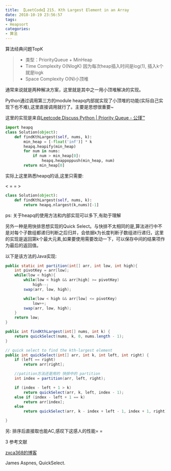 ```yaml
---
title: 【LeetCode】215. Kth Largest Element in an Array
date: 2018-10-19 23:56:57
tags:
- Heapsort
categories:
- 算法
---
```


算法经典问题TopK

<!-- more -->

> * 类型：PriorityQueue + MinHeap
> * Time Complexity O(NlogK) 因为每次heap插入时间是log(1), 插入k个就是logk
> * Space Complexity O(N)小顶堆

通常来说就是两种解决方案，这里就是其中之一用小顶堆解决的实现。

Python通过调用第三方的module heapq内部就实现了小顶堆的功能(实际自己实现下也不难),这里直接调用就行了。主要是思想很重要~


这里的实现是来自[Leetcode Discuss Python | Priority Queue - 公瑾™](https://leetcode.com/problems/kth-largest-element-in-an-array/discuss/167837/Python-or-Priority-Queue-tm)

```Python
import heapq
class Solution(object):
    def findKthLargest(self, nums, k):
        min_heap = [-float('inf')] * k
        heapq.heapify(min_heap)
        for num in nums:
            if num > min_heap[0]:
                heapq.heappoppush(min_heap, num)
        return min_heap[0]
```
实际上这里熟悉heapq的话,这里只需要:

< = = >

```Python
class Solution(object):
	def findKthLargest(self, nums, k):
		return heapq.nlargest(k,nums)[-1]
```

ps: 关于heapq的使用方法和内部实现可以多下,有助于理解

另外一种是用快排思想实现的Quick Select。与快排不太相同的是,算法进行中不是对每个子数组都递归判断之后归并，会依据k为长度判断子数组进行递归，这里的实现是返回第k个最大元素,如果要使用需要改动一下，可以保存中间的结果项作为最后的返回值。

以下是该方法的Java实现:

```Java
public static int partition(int[] arr, int low, int high){
    int pivotKey = arr[low];
    while(low < high){
        while(low < high && arr[high] >= pivotKey)
            high--;
        swap(arr, low, high);

        while(low < high && arr[low] <= pivotKey)
            low++;
        swap(arr, low, high);
    }
    return low;
}

public int findKthLargest(int[] nums, int k) {
    return quickSelect(nums, k, 0, nums.length - 1);
}

// quick select to find the kth-largest element
public int quickSelect(int[] arr, int k, int left, int right) {
    if (left == right)
        return arr[right];

    //patition方法还是用的 快排中的 partition
    int index = partition(arr, left, right);

    if (index - left + 1 > k)
        return quickSelect(arr, k, left, index - 1);
    else if (index - left + 1 == k)
        return arr[index];
    else
        return quickSelect(arr, k - index + left - 1, index + 1, right);

}
```
另: 排序后直接取也能AC,感叹下这感人的性能= =

3 参考文献

[zxca368的博客](https://blog.csdn.net/xidiancoder/article/details/77781379?utm_source=copy)

James Aspnes, QuickSelect.

